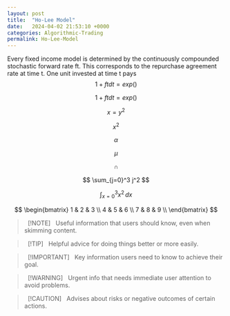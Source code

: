```yaml
---
layout: post
title:  "Ho-Lee Model"
date:   2024-04-02 21:53:10 +0000
categories: Algorithmic-Trading
permalink: Ho-Lee-Model
---
```

<!-- This content will not appear in the rendered Markdown -->
Every fixed income model is determined by the continuously compounded stochastic forward rate ft. This corresponds to the repurchase agreement rate at time t. One unit invested at time t pays $$ 1 + ft dt = exp() $$ <!--more-->

$$ 1 + ft dt = exp() $$

$$ x = y^2 $$


$$ x^2 $$

$$ \alpha $$

$$ \mu $$

$$ \cap $$

$$ \sum_{j=0}^3 j^2 $$

$$ \int_{x=0}^3 x^2\,dx $$

$$ \begin{bmatrix} 
      1 & 2 & 3 \\
      4 & 5 & 6 \\
      7 & 8 & 9 \\
\end{bmatrix} $$

 > &nbsp; [!NOTE]
 > &nbsp; Useful information that users should know, even when skimming content.

 > &nbsp; [!TIP]
 > &nbsp; Helpful advice for doing things better or more easily.

 > &nbsp; [!IMPORTANT]
 > &nbsp; Key information users need to know to achieve their goal.

 > &nbsp; [!WARNING]
 > &nbsp; Urgent info that needs immediate user attention to avoid problems.

 > &nbsp; [!CAUTION]
 > &nbsp; Advises about risks or negative outcomes of certain actions.


